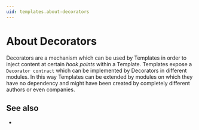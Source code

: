 ```yaml
---
uid: templates.about-decorators
---
```

# About Decorators

Decorators are a mechanism which can be used by Templates in order to inject content at certain _hook points_ within a Template. Templates expose a `Decorator contract` which can be implemented by Decorators in different modules. In this way Templates can be extended by modules on which they have no dependency and might have been created by completely different authors or even companies.

## See also

- [](xref:templates.how-to-decorate-a-template)
